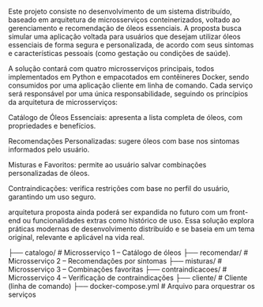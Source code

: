 Este projeto consiste no desenvolvimento de um sistema distribuído, baseado em arquitetura de microsserviços conteinerizados, voltado ao gerenciamento e recomendação de óleos essenciais. A proposta busca simular uma aplicação voltada para usuários que desejam utilizar óleos essenciais de forma segura e personalizada, de acordo com seus sintomas e características pessoais (como gestação ou condições de saúde).

A solução contará com quatro microsserviços principais, todos implementados em Python e empacotados em contêineres Docker, sendo consumidos por uma aplicação cliente em linha de comando. Cada serviço será responsável por uma única responsabilidade, seguindo os princípios da arquitetura de microsserviços:

Catálogo de Óleos Essenciais: apresenta a lista completa de óleos, com propriedades e benefícios.

Recomendações Personalizadas: sugere óleos com base nos sintomas informados pelo usuário.

Misturas e Favoritos: permite ao usuário salvar combinações personalizadas de óleos.

Contraindicações: verifica restrições com base no perfil do usuário, garantindo um uso seguro.

arquitetura proposta ainda poderá ser expandida no futuro com um front-end ou funcionalidades extras como histórico de uso. Essa solução explora práticas modernas de desenvolvimento distribuído e se baseia em um tema original, relevante e aplicável na vida real.

├── catalogo/ # Microsserviço 1 – Catálogo de óleos
├── recomendar/ # Microsserviço 2 – Recomendações por sintomas
├── misturas/ # Microsserviço 3 – Combinações favoritas
├── contraindicacoes/ # Microsserviço 4 – Verificação de contraindicações
├── cliente/ # Cliente (linha de comando)
├── docker-compose.yml # Arquivo para orquestrar os serviços
